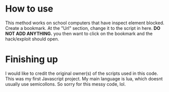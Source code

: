 # How to use
This method works on school computers that have inspect element blocked.
Create a bookmark.
At the "Url" section, change it to the script in here. **DO NOT ADD ANYTHING.** you then want to click on the bookmark and the hack/exploit should open.

# Finishing up
I would like to credit the original owner(s) of the scripts used in this code.
This was my first Javascript project. My main language is lua, which doesnt usually use semicollons. So sorry for this messy code, lol.

